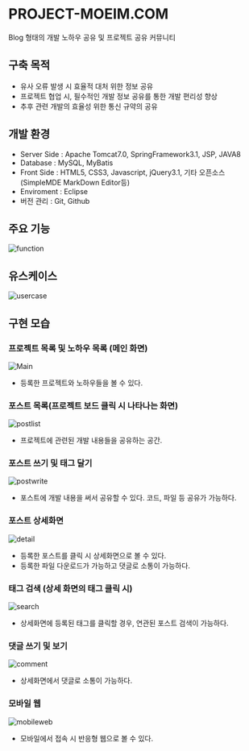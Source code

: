 # PROJECT-MOEIM.COM
Blog 형태의 개발 노하우 공유 및 프로젝트 공유 커뮤니티

## 구축 목적
* 유사 오류 발생 시 효율적 대처 위한 정보 공유
* 프로젝트 협업 시, 필수적인 개발 정보 공유를 통한 개발 편리성 향상
* 추후 관련 개발의 효율성 위한 통신 규약의 공유

## 개발 환경
* Server Side : Apache Tomcat7.0, SpringFramework3.1, JSP, JAVA8
* Database : MySQL, MyBatis
* Front Side : HTML5, CSS3, Javascript, jQuery3.1, 기타 오픈소스(SimpleMDE MarkDown Editor등)
* Enviroment : Eclipse
* 버전 관리 : Git, Github

## 주요 기능
![function](https://github.com/hyunhee7/PROJECT-MOEIM.COM/blob/master/screenshot/%EA%B8%B0%EB%8A%A5%EC%A0%95%EC%9D%98.png)

## 유스케이스
![usercase](https://github.com/hyunhee7/PROJECT-MOEIM.COM/blob/master/screenshot/usecase.png)

## 구현 모습
### 프로젝트 목록 및 노하우 목록 (메인 화면)
![Main](https://github.com/hyunhee7/PROJECT-MOEIM.COM/blob/master/screenshot/Main.png)
- 등록한 프로젝트와 노하우들을 볼 수 있다.


### 포스트 목록(프로젝트 보드 클릭 시 나타나는 화면)
![postlist](https://github.com/hyunhee7/PROJECT-MOEIM.COM/blob/master/screenshot/projectTimeline.png)
- 프로젝트에 관련된 개발 내용들을 공유하는 공간.


### 포스트 쓰기 및 태그 달기
![postwrite](https://github.com/hyunhee7/PROJECT-MOEIM.COM/blob/master/screenshot/postWrite.png)
- 포스트에 개발 내용을 써서 공유할 수 있다. 코드, 파일 등 공유가 가능하다.


### 포스트 상세화면
![detail](https://github.com/hyunhee7/PROJECT-MOEIM.COM/blob/master/screenshot/knowhowDetail.png)
- 등록한 포스트를 클릭 시 상세화면으로 볼 수 있다. 
- 등록한 파일 다운로드가 가능하고 댓글로 소통이 가능하다. 


### 태그 검색 (상세 화면의 태그 클릭 시)
![search](https://github.com/hyunhee7/PROJECT-MOEIM.COM/blob/master/screenshot/knowhowSearch.png)
- 상세화면에 등록된 태그를 클릭할 경우, 연관된 포스트 검색이 가능하다.


### 댓글 쓰기 및 보기
![comment](https://github.com/hyunhee7/PROJECT-MOEIM.COM/blob/master/screenshot/comment.png)
- 상세화면에서 댓글로 소통이 가능하다.


### 모바일 웹
![mobileweb](https://github.com/hyunhee7/PROJECT-MOEIM.COM/blob/master/screenshot/mobilecomment.png)
- 모바일에서 접속 시 반응형 웹으로 볼 수 있다.


